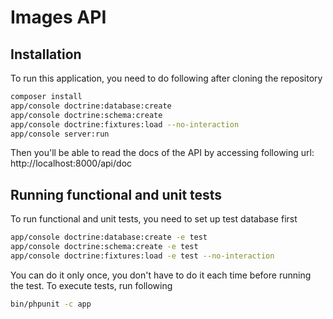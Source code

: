 Images API
========================


Installation
--------------
To run this application, you need to do following after cloning the repository
```bash
composer install
app/console doctrine:database:create
app/console doctrine:schema:create
app/console doctrine:fixtures:load --no-interaction
app/console server:run
```

Then you'll be able to read the docs of the API by accessing following url: http://localhost:8000/api/doc

Running functional and unit tests
--------------

To run functional and unit tests, you need to set up test database first
```bash
app/console doctrine:database:create -e test
app/console doctrine:schema:create -e test
app/console doctrine:fixtures:load -e test --no-interaction
```

You can do it only once, you don't have to do it each time before running the test. To execute tests, run following
```bash
bin/phpunit -c app
```
